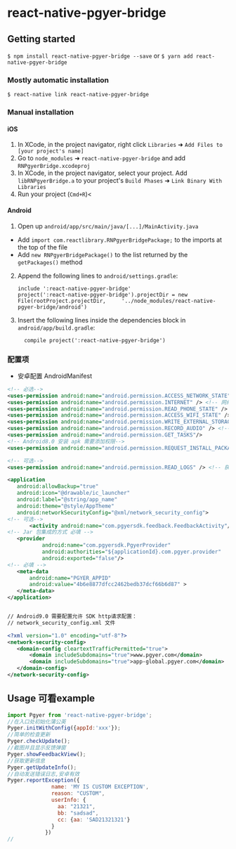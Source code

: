 
# react-native-pgyer-bridge

## Getting started

`$ npm install react-native-pgyer-bridge --save` or `$ yarn add react-native-pgyer-bridge`

### Mostly automatic installation

`$ react-native link react-native-pgyer-bridge`

### Manual installation


#### iOS

1. In XCode, in the project navigator, right click `Libraries` ➜ `Add Files to [your project's name]`
2. Go to `node_modules` ➜ `react-native-pgyer-bridge` and add `RNPgyerBridge.xcodeproj`
3. In XCode, in the project navigator, select your project. Add `libRNPgyerBridge.a` to your project's `Build Phases` ➜ `Link Binary With Libraries`
4. Run your project (`Cmd+R`)<

#### Android

1. Open up `android/app/src/main/java/[...]/MainActivity.java`
  - Add `import com.reactlibrary.RNPgyerBridgePackage;` to the imports at the top of the file
  - Add `new RNPgyerBridgePackage()` to the list returned by the `getPackages()` method
2. Append the following lines to `android/settings.gradle`:
  	```
  	include ':react-native-pgyer-bridge'
  	project(':react-native-pgyer-bridge').projectDir = new File(rootProject.projectDir, 	'../node_modules/react-native-pgyer-bridge/android')
  	```
3. Insert the following lines inside the dependencies block in `android/app/build.gradle`:
  	```
      compile project(':react-native-pgyer-bridge')
  	```
### 配置项
 - 安卓配置 AndroidManifest
 ```xml
<!-- 必选-->
<uses-permission android:name="android.permission.ACCESS_NETWORK_STATE" /> <!-- 获取网络状态 -->
<uses-permission android:name="android.permission.INTERNET" /> <!-- 网络通信-->
<uses-permission android:name="android.permission.READ_PHONE_STATE" />  <!-- 获取设备信息 -->
<uses-permission android:name="android.permission.ACCESS_WIFI_STATE" /> <!-- 获取MAC地址-->
<uses-permission android:name="android.permission.WRITE_EXTERNAL_STORAGE" /> <!-- 读写sdcard，storage等等 -->
<uses-permission android:name="android.permission.RECORD_AUDIO" /> <!-- 允许程序录制音频 -->
<uses-permission android:name="android.permission.GET_TASKS"/>
<!-- Android8.0 安装 apk 需要添加权限-->
<uses-permission android:name="android.permission.REQUEST_INSTALL_PACKAGES" />

<!-- 可选-->
<uses-permission android:name="android.permission.READ_LOGS" /> <!-- 获取logcat日志 -->

<application
    android:allowBackup="true"
    android:icon="@drawable/ic_launcher"
    android:label="@string/app_name"
    android:theme="@style/AppTheme"
    android:networkSecurityConfig="@xml/network_security_config">
<!-- 可选-->
        <activity android:name="com.pgyersdk.feedback.FeedbackActivity"/>
<!-- Jar 包集成的方式 必填 -->
    <provider
            android:name="com.pgyersdk.PgyerProvider"
            android:authorities="${applicationId}.com.pgyer.provider"
            android:exported="false"/>
<!-- 必填 -->
    <meta-data
        android:name="PGYER_APPID"
        android:value="4b6e8877dfcc2462bedb37dcf66b6d87" >
    </meta-data>
</application>


// Android9.0 需要配置允许 SDK http请求配置：
// network_security_config.xml 文件

<?xml version="1.0" encoding="utf-8"?>
<network-security-config>
    <domain-config cleartextTrafficPermitted="true">
        <domain includeSubdomains="true">www.pgyer.com</domain>
        <domain includeSubdomains="true">app-global.pgyer.com</domain>
    </domain-config>
</network-security-config>


```
## Usage  可看example
```javascript
import Pgyer from 'react-native-pgyer-bridge';
//在入口处初始化蒲公英
Pyger.initWithConfig({appId:'xxx'});
//简单的检查更新
Pyger.checkUpdate();
//截图并且显示反馈弹窗
Pyger.showFeedbackView();
//获取更新信息
Pyger.getUpdateInfo();
//自动发送错误日志,安卓有效
Pyger.reportException({
              name: 'MY IS CUSTOM EXCEPTION',
              reason: "CUSTOM",
              userInfo: {
                aa: "21321",
                bb: "sadsad",
                cc: {aa: 'SAD21321321'}
              }
            })
//

```
